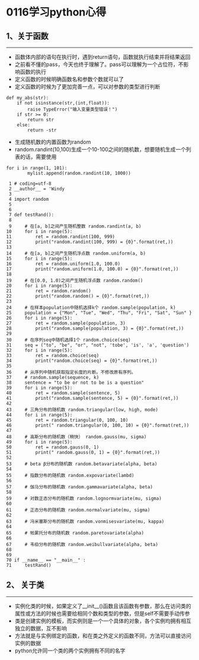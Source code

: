 # 0116学习python心得
## 1、关于函数

---

- 函数体内部的语句在执行时，遇到return语句，函数就执行结束并将结果返回
- 之前看不懂的pass，今天也终于理解了。pass可以理解为一个占位符，不影响函数的执行
- 定义函数的时候明确函数名和参数个数就可以了
- 定义函数的时候为了更加完善一点，可以对参数的类型进行判断
```
def my_abs(str):
    if not isinstance(str,(int,float)):
        raise TypeError("输入变量类型错误！")
    if str >= 0:
        return str
    else:
        return -str
```
- 生成随机数的内置函数为random
- random.randint(10,100)生成一个10-100之间的随机数，想要随机生成一个列表的话，需要使用    
```
for i in range(1, 101):
        mylist.append(random.randint(10, 1000))
```

```
 1 # coding=utf-8
 2 __author__ = 'Windy
 3 
 4 import random
 5 
 6 
 7 def testRand():
 8 
 9     # 在[a, b]之间产生随机整数 random.randint(a, b)
10     for i in range(5):
11         ret = random.randint(100, 999)
12         print("random.randint(100, 999) = {0}".format(ret,))
13 
14     # 在[a, b]之间产生随机浮点数 random.uniform(a, b)
15     for i in range(5):
16         ret = random.uniform(1.0, 100.0)
17         print("random.uniform(1.0, 100.0) = {0}".format(ret,))
18 
19     # 在[0.0, 1.0)之间产生随机浮点数 random.random()
20     for i in range(5):
21         ret = random.random()
22         print("random.random() = {0}".format(ret,))
23 
24     # 在样本population中随机选择k个 random.sample(population, k)
25     population = {"Mon", "Tue", "Wed", "Thu", "Fri", "Sat", "Sun" }
26     for i in range(5):
27         ret = random.sample(population, 3)
28         print("random.sample(population, 3) = {0}".format(ret,))
29 
30     # 在序列seq中随机选择1个 random.choice(seq)
31     seq = ("to", "be", "or", "not", 'tobe', 'is', 'a', 'question')
32     for i in range(5):
33         ret = random.choice(seq)
34         print("random.choice(seq) = {0}".format(ret,))
35 
36     # 从序列中随机获取指定长度的片断。不修改原有序列。
37     # random.sample(sequence, k)
38     sentence = "to be or not to be is a question"
39     for i in range(5):
40         ret = random.sample(sentence, 5)
41         print("random.sample(sentence, 5) = {0}".format(ret,))
42 
43     # 三角分布的随机数 random.triangular(low, high, mode)
44     for i in range(5):
45         ret = random.triangular(0, 100, 10)
46         print(" random.triangular(0, 100, 10) = {0}".format(ret,))
47 
48     # 高斯分布的随机数（稍快） random.gauss(mu, sigma)
49     for i in range(5):
50         ret = random.gauss(0, 1)
51         print(" random.gauss(0, 1) = {0}".format(ret,))
52 
53     # beta β分布的随机数 random.betavariate(alpha, beta)
54 
55     # 指数分布的随机数 random.expovariate(lambd)
56 
57     # 伽马分布的随机数 random.gammavariate(alpha, beta)
58 
59     # 对数正态分布的随机数 random.lognormvariate(mu, sigma)
60 
61     # 正态分布的随机数 random.normalvariate(mu, sigma)
62 
63     # 冯米塞斯分布的随机数 random.vonmisesvariate(mu, kappa)
64 
65     # 帕累托分布的随机数 random.paretovariate(alpha)
66 
67     # 韦伯分布的随机数 random.weibullvariate(alpha, beta)
68 
69 
70 if __name__ == "__main__" :
71     testRand()
```
## 2、 关于类

---
- 实例化类的时候，如果定义了__init__()函数且该函数有参数，那么在访问类的属性或方法的时候也需要给相同个数和类型的参数，但是self不需要手动传参
- 类是创建实例的模板，而实例则是一个一个具体的对象，各个实例均拥有相互独立的数据，互不影响
- 方法就是与实例绑定的函数，和在类之外定义的函数不同，方法可以直接访问实例的数据
- python允许同一个类的两个实例拥有不同的名字